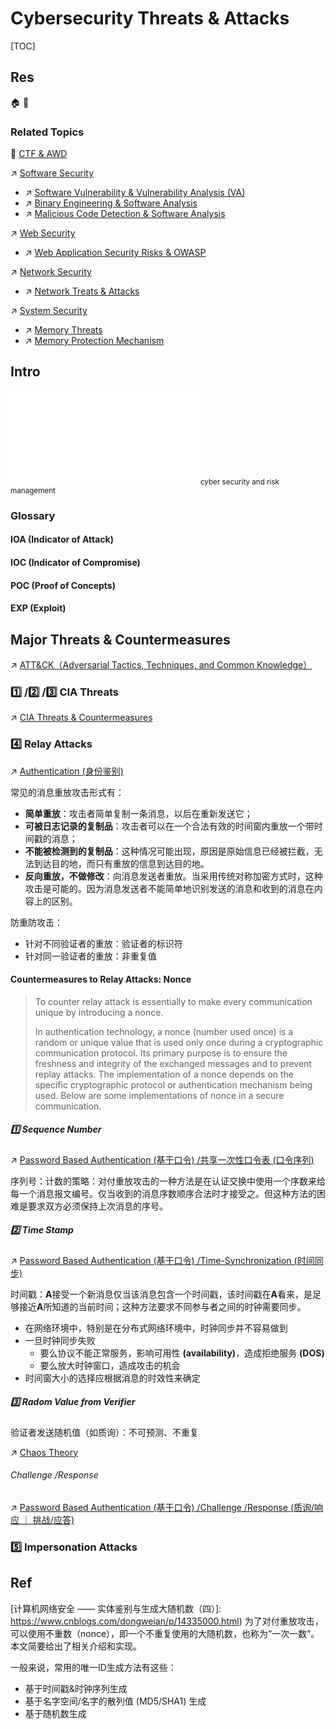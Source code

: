 # Cybersecurity Threats & Attacks

[TOC]



## Res
🏠 
🚧 


### Related Topics
🤔 [CTF & AWD](../../🏰%20Cybersecurity%20Basics%20&%20InfoSec/CTF%20&%20AWD/CTF%20&%20AWD.md)

↗ [Software Security](../../🏰%20Cybersecurity%20Basics%20&%20InfoSec/🍦%20Software%20Security/Software%20Security.md)
- ↗ [Software Vulnerability & Vulnerability Analysis (VA)](../../🏰%20Cybersecurity%20Basics%20&%20InfoSec/🍦%20Software%20Security/🐒%20Software%20Vulnerability%20&%20Vulnerability%20Analysis%20(VA)/Software%20Vulnerability%20&%20Vulnerability%20Analysis%20(VA).md)
- ↗ [Binary Engineering & Software Analysis](../../🏰%20Cybersecurity%20Basics%20&%20InfoSec/🍦%20Software%20Security/🪆%20Binary%20Engineering%20&%20Software%20Analysis/Binary%20Engineering%20&%20Software%20Analysis.md)
- ↗ [Malicious Code Detection & Software Analysis](../../🏰%20Cybersecurity%20Basics%20&%20InfoSec/🍦%20Software%20Security/🪆%20Binary%20Engineering%20&%20Software%20Analysis/Malicious%20Code%20Detection%20&%20Software%20Analysis/Malicious%20Code%20Detection%20&%20Software%20Analysis.md)

↗ [Web Security](../../Application%20Security/💉%20Web%20Security/Web%20Security.md)
- ↗ [Web Application Security Risks & OWASP](../../Application%20Security/💉%20Web%20Security/🛟%20Web%20Application%20Security%20Risks%20&%20OWASP/Web%20Application%20Security%20Risks%20&%20OWASP.md)

↗ [Network Security](../../Network%20Security/Network%20Security.md)
- ↗ [Network Treats & Attacks](../../Network%20Security/Network%20Treats%20&%20Attacks/Network%20Treats%20&%20Attacks.md)

↗ [System Security](../../System%20Security/System%20Security.md)
- ↗ [Memory Threats](../../System%20Security/Operating%20System%20Security/Memory%20Threats/Memory%20Threats.md)
- ↗ [Memory Protection Mechanism](../../System%20Security/Operating%20System%20Security/Memory%20Protection%20Mechanism/Memory%20Protection%20Mechanism.md)



## Intro
![risk_management_and_software_security.excalidraw | 1000](../../../../Assets/Illustrations/Computer%20Security/risk_management_and_software_security.excalidraw.md)
<small>cyber security and risk management</small>


### Glossary
#### IOA (Indicator of Attack)


#### IOC (Indicator of Compromise)


#### POC (Proof of Concepts)


#### EXP (Exploit)



## Major Threats & Countermeasures
↗ [ATT&CK（Adversarial Tactics, Techniques, and Common Knowledge）](🏕️%20ATT&CK（Adversarial%20Tactics,%20Techniques,%20and%20Common%20Knowledge）/ATT&CK（Adversarial%20Tactics,%20Techniques,%20and%20Common%20Knowledge）.md)


### 1️⃣ /2️⃣ /3️⃣ CIA Threats
↗ [CIA Threats & Countermeasures](CIA%20Threats%20&%20Countermeasures.md)


### 4️⃣ Relay Attacks
↗ [Authentication (身份鉴别)](../🐺%20Risk%20Countermeasures%20&%20Security%20Control/Identity%20&%20Access%20Management%20(IAM)/Access%20Control%20(访问控制)/Authentication%20(身份鉴别)/Authentication%20(身份鉴别).md)

常见的消息重放攻击形式有：
- **简单重放**：攻击者简单复制一条消息，以后在重新发送它；
- **可被日志记录的复制品**：攻击者可以在一个合法有效的时间窗内重放一个带时间戳的消息；
- **不能被检测到的复制品**：这种情况可能出现，原因是原始信息已经被拦截，无法到达目的地，而只有重放的信息到达目的地。
- **反向重放，不做修改**：向消息发送者重放。当采用传统对称加密方式时，这种攻击是可能的。因为消息发送者不能简单地识别发送的消息和收到的消息在内容上的区别。

防重防攻击：
- 针对不同验证者的重放：验证者的标识符
- 针对同一验证者的重放：非重复值
#### Countermeasures to Relay Attacks: Nonce
> To counter relay attack is essentially to make every communication unique by introducing a nonce. 
> 
> In authentication technology, a nonce (number used once) is a random or unique value that is used only once during a cryptographic communication protocol. Its primary purpose is to ensure the freshness and integrity of the exchanged messages and to prevent replay attacks. 
> The implementation of a nonce depends on the specific cryptographic protocol or authentication mechanism being used. Below are some implementations of nonce in a secure communication.
##### 1️⃣ Sequence Number
↗ [Password Based Authentication (基于口令) /共享一次性口令表 (口令序列)](../🐺%20Risk%20Countermeasures%20&%20Security%20Control/Identity%20&%20Access%20Management%20(IAM)/Access%20Control%20(访问控制)/Authentication%20(身份鉴别)/Object-Based%20Authetication/Human-Oriented%20Authentication%20(鉴别对象为人)/Password%20Based%20Authentication%20(基于口令)/Password%20Based%20Authentication%20(基于口令).md#共享一次性口令表%20(口令序列))

序列号：计数的策略：对付重放攻击的一种方法是在认证交换中使用一个序数来给每一个消息报文编号。仅当收到的消息序数顺序合法时才接受之。但这种方法的困难是要求双方必须保持上次消息的序号。
##### 2️⃣ Time Stamp
↗ [Password Based Authentication (基于口令) /Time-Synchronization (时间同步)](../🐺%20Risk%20Countermeasures%20&%20Security%20Control/Identity%20&%20Access%20Management%20(IAM)/Access%20Control%20(访问控制)/Authentication%20(身份鉴别)/Object-Based%20Authetication/Human-Oriented%20Authentication%20(鉴别对象为人)/Password%20Based%20Authentication%20(基于口令)/Password%20Based%20Authentication%20(基于口令).md#Time-Synchronization%20(时间同步))

时间戳：**A**接受一个新消息仅当该消息包含一个时间戳，该时间戳在**A**看来，是足够接近**A**所知道的当前时间；这种方法要求不同参与者之间的时钟需要同步。
- 在网络环境中，特别是在分布式网络环境中，时钟同步并不容易做到
- 一旦时钟同步失败
	- 要么协议不能正常服务，影响可用性 **(availability)**，造成拒绝服务 **(DOS)**
	- 要么放大时钟窗口，造成攻击的机会
- 时间窗大小的选择应根据消息的时效性来确定
##### 3️⃣ Radom Value from Verifier
验证者发送随机值（如质询）：不可预测、不重复

↗ [Chaos Theory](../../../🧮%20Math%20&%20Theoretical%20Computer%20Science%20(TCS)/Chaos%20Theory/Chaos%20Theory.md)
###### Challenge /Response
↗ [Password Based Authentication (基于口令) /Challenge /Response (质询/响应 ｜ 挑战/应答)](../🐺%20Risk%20Countermeasures%20&%20Security%20Control/Identity%20&%20Access%20Management%20(IAM)/Access%20Control%20(访问控制)/Authentication%20(身份鉴别)/Object-Based%20Authetication/Human-Oriented%20Authentication%20(鉴别对象为人)/Password%20Based%20Authentication%20(基于口令)/Password%20Based%20Authentication%20(基于口令).md#Challenge%20/Response%20(质询/响应%20｜%20挑战/应答))


### 5️⃣ Impersonation Attacks



## Ref
[计算机网络安全 —— 实体鉴别与生成大随机数（四）]: https://www.cnblogs.com/dongweian/p/14335000.html)
为了对付重放攻击，可以使用不重数（nonce），即一个不重复使用的大随机数，也称为“一次一数”。本文简要给出了相关介绍和实现。

[👍 唯一ID生成算法剖析，看看这篇就够了]: https://cloud.tencent.com/developer/article/1530850

一般来说，常用的唯一ID生成方法有这些：
- 基于时间戳&时钟序列生成
- 基于名字空间/名字的散列值 (MD5/SHA1) 生成
- 基于随机数生成

[张瑜, 潘小明, LIUQingzhong, 曹均阔, 罗自强. APT攻击与防御. 清华大学学报(自然科学版), 2017, 57(11): 1127-1133.]: http://jst.tsinghuajournals.com/CN/rhhtml/20171102.htm

[高级威胁攻击技战术分析]: https://0x666.club/tradecraft-analysis/

[IOA VS IOC]: https://www.crowdstrike.com/cybersecurity-101/indicators-of-compromise/ioa-vs-ioc/

[暗网简介：Akira Ransomware]: https://mp.weixin.qq.com/s/jkrW1WG_gGmnkJD4slic4g

[🤔 BountyHunterInChina（重生之我在安全行业讨口子） | github]: https://github.com/J0o1ey/BountyHunterInChina
